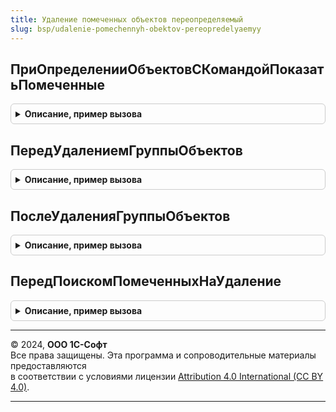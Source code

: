 ```yaml
---
title: Удаление помеченных объектов переопределяемый
slug: bsp/udalenie-pomechennyh-obektov-pereopredelyaemyy
---
```



## ПриОпределенииОбъектовСКомандойПоказатьПомеченные
<details style="margin: 1em 0; padding: 0.5em; border: 1px solid #ccc; border-radius: 6px;">

<summary style="font-weight: bold; cursor: pointer;">Описание, пример вызова</summary>

```bsl

// Определить объекты метаданных, в формах списков которых
// будет выведена команда показать помеченные и перейти к помеченным на удаление.
// см. УдалениеПомеченныхОбъектовКлиент.ПоказатьПомеченныеНаУдаление и УдалениеПомеченныхОбъектовКлиент.ПерейтиКПомеченнымНаУдаление.
//
// Параметры:
//  Объекты - Массив из ОбъектМетаданных - объекты метаданных, в формы списка которых будут добавлены команды скрытия
//                                         помеченных на удаления.
//
// Пример:
//	Объекты.Добавить(Метаданные.Справочники.Номенклатура);
//	Объекты.Добавить(Метаданные.Справочники.Партнеры);
//
Процедура ПриОпределенииОбъектовСКомандойПоказатьПомеченные(Объекты) Экспорт
```

Пример вызова
```bsl
УдалениеПомеченныхОбъектовПереопределяемый.ПриОпределенииОбъектовСКомандойПоказатьПомеченные(Объекты) 
```
</details>

## ПередУдалениемГруппыОбъектов
<details style="margin: 1em 0; padding: 0.5em; border: 1px solid #ccc; border-radius: 6px;">

<summary style="font-weight: bold; cursor: pointer;">Описание, пример вызова</summary>

```bsl

// Вызывается вне транзакции перед удалением группы связанных объектов.
//
// Параметры:
//  Контекст - Структура - произвольные данные, которые можно проинициализировать для передачи
//                         в УдалениеПомеченныхОбъектовПереопределяемый.ПослеУдаленияГруппыОбъектов.
//  УдаляемыеОбъекты - Массив из ЛюбаяСсылка - объекты, которые будут удалены.
//
Процедура ПередУдалениемГруппыОбъектов(Контекст, УдаляемыеОбъекты) Экспорт
```

Пример вызова
```bsl
УдалениеПомеченныхОбъектовПереопределяемый.ПередУдалениемГруппыОбъектов(Контекст, УдаляемыеОбъекты) 
```
</details>

## ПослеУдаленияГруппыОбъектов
<details style="margin: 1em 0; padding: 0.5em; border: 1px solid #ccc; border-radius: 6px;">

<summary style="font-weight: bold; cursor: pointer;">Описание, пример вызова</summary>

```bsl

// Вызывается вне транзакции после удаления группы связанных объектов.
// Например, для очистки связанных данных на внешних ресурсах и других операций,
// которые недопустимо выполнять в транзакции удаления.
//
// Параметры:
//  Контекст - см. УдалениеПомеченныхОбъектовПереопределяемый.ПередУдалениемГруппыОбъектов.Контекст
//  Успешно - Булево - Истина, если группа объектов успешно удалена.
//
Процедура ПослеУдаленияГруппыОбъектов(Контекст, Успешно) Экспорт
```

Пример вызова
```bsl
УдалениеПомеченныхОбъектовПереопределяемый.ПослеУдаленияГруппыОбъектов(Контекст, Успешно) 
```
</details>

## ПередПоискомПомеченныхНаУдаление
<details style="margin: 1em 0; padding: 0.5em; border: 1px solid #ccc; border-radius: 6px;">

<summary style="font-weight: bold; cursor: pointer;">Описание, пример вызова</summary>

```bsl

// Устарела. Вызывается перед поиском объектов, помеченных на удаление.
// В этом обработчике можно организовать удаление устаревших ключей аналитик и любых других объектов информационной
// базы, ставших более не нужными.
//
// Вместо процедуры следует использовать либо событие ПередУдалением удаляемых объектов,
// либо определить ПодчиненныеОбъекты, см. ОбщегоНазначения.ПодчиненныеОбъекты.
//
// Параметры:
//   Параметры - Структура:
//     * Интерактивное - Булево - Истина, если удаление помеченных объектов запущено пользователем;
//                                Ложь, если удаление запущено по расписанию регламентного задания.
//
Процедура ПередПоискомПомеченныхНаУдаление(Параметры) Экспорт
```

Пример вызова
```bsl
УдалениеПомеченныхОбъектовПереопределяемый.ПередПоискомПомеченныхНаУдаление(Параметры) 
```
</details>

---

© 2024, **ООО 1С-Софт**  
Все права защищены. Эта программа и сопроводительные материалы предоставляются  
в соответствии с условиями лицензии [Attribution 4.0 International (CC BY 4.0)](https://creativecommons.org/licenses/by/4.0/legalcode).

---
